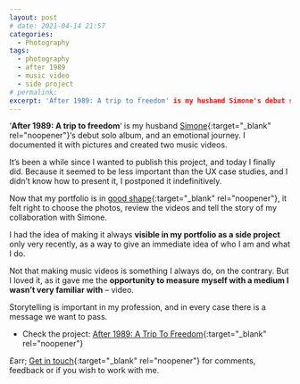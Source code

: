 ```yaml
---
layout: post
# date: 2021-04-14 21:57
categories:
  - Photography
tags:
  - photography
  - after 1989
  - music video
  - side project
# permalink:
excerpt: 'After 1989: A trip to freedom' is my husband Simone's debut solo album, and an emotional journey. I documented it with pictures and created two music videos.
---
```

‘**After 1989: A trip to freedom**‘ is my husband [Simone](https://minutestomidnight.co.uk/){:target="_blank" rel="noopener"}‘s debut solo album, and an emotional journey. I documented it with pictures and created two music videos.

It’s been a while since I wanted to publish this project, and today I finally did. Because it seemed to be less important than the UX case studies, and I didn’t know how to present it, I postponed it indefinitively.

Now that my portfolio is in [good shape](https://silviamaggidesign.com/silvia-maggi-portfolio/){:target="_blank" rel="noopener"}, it felt right to choose the photos, review the videos and tell the story of my collaboration with Simone.

I had the idea of making it always **visible in my portfolio as a side project** only very recently, as a way to give an immediate idea of who I am and what I do.

Not that making music videos is something I always do, on the contrary. But I loved it, as it gave me the **opportunity to measure myself with a medium I wasn’t very familiar with** – video.

Storytelling is important in my profession, and in every case there is a message we want to pass.

* Check the project: [After 1989: A Trip To Freedom](https://silviamaggidesign.com/portfolio/after-1989-a-trip-to-freedom/){:target="_blank" rel="noopener"}

£arr; [Get in touch](https://silviamaggidesign.com/contacts-silviamaggi/){:target="_blank" rel="noopener"} for comments, feedback or if you wish to work with me.

